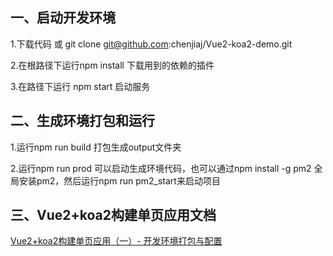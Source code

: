 
## 一、启动开发环境

1.下载代码 或 git clone git@github.com:chenjiaj/Vue2-koa2-demo.git

2.在根路径下运行npm install 下载用到的依赖的插件

3.在路径下运行 npm start 启动服务

## 二、生成环境打包和运行

1.运行npm run build 打包生成output文件夹

2.运行npm run prod 可以启动生成环境代码，也可以通过npm install -g pm2 全局安装pm2，然后运行npm run pm2_start来启动项目

## 三、Vue2+koa2构建单页应用文档

[Vue2+koa2构建单页应用（一）- 开发环境打包与配置](http://www.jianshu.com/p/c6859a6d4e7e)

